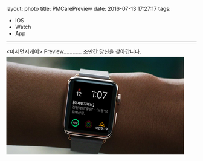 layout: photo
title: PMCarePreview
date: 2016-07-13 17:27:17
tags:
- iOS
- Watch
- App
---
<div>
<div style="position:relative;float:top;">
<미세먼지케어> Preview............
조만간 당신을 찾아갑니다.
</div>
<div style="position:relative;float:bottom;top:5px;">
<img src="/2016/07/13/PMCarePreview/preview.jpg" width="470px" height="258px">
</div>

</div>